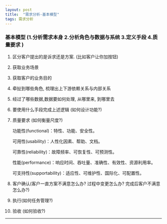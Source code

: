 ```yaml
---
layout: post
title:  "需求分析-基本模型"
tags: 需求分析
---
```


### 基本模型 (1.分析需求本身 2.分析角色与数据与系统 3.定义手段 4.质量要求 )

   1. 区分客户提出的是诉求还是方案. (比如客户让你加按钮)
   
   2. 获取业务场景

   3. 获取客户的业务目的
      
   4. 牵扯到哪些角色, 梳理出上下游依赖关系与内部关系
   
   5. 经过了哪些数据,数据要如何处理, 从哪里来, 到哪里去
  
   6. 要使用什么手段完成上述逻辑 (如何设计功能?)
  
   7. 质量要求 (如何衡量尺度?)
       
       功能性(functional)：特性、功能、安全性。
       
       可用性(usability)：人性化因素、帮助、文档。
       
       可靠性(reliability)：故障频率、可恢复性、可预测性。
       
       性能(performance)：响应时间、吞吐量、准确性、有效性、资源利用率。
       
       可支持性(supportability)：适应性、可维护性、国际化、可配置性。 
           
   8. 客户确认(客户一直方案不满意怎么办? 过程中变更怎么办? 完成后客户不满意怎么办?)
      
   9. 执行(如何任务管理?)
   
   10. 验收 (如何验收?)
   
---
 